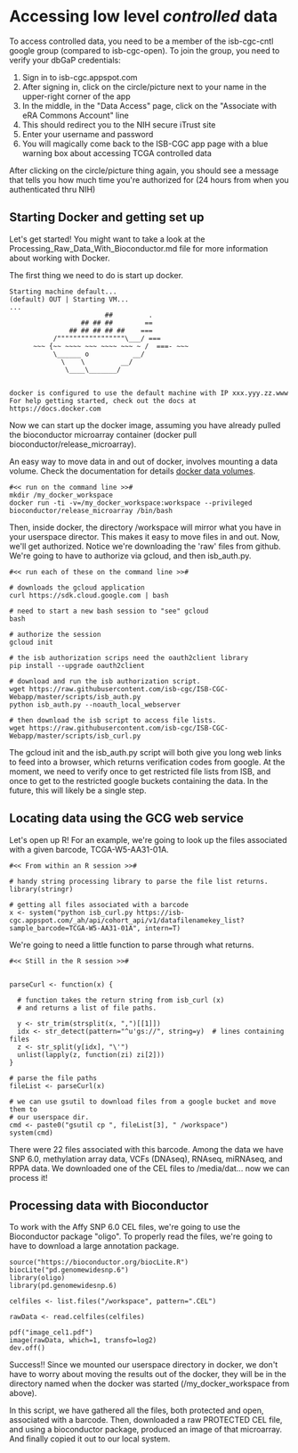 # Accessing low level *controlled* data

To access controlled data, you need to be a member of the isb-cgc-cntl google group (compared to isb-cgc-open).
To join the group, you need to verify your dbGaP credentials:

1. Sign in to isb-cgc.appspot.com
2. After signing in, click on the circle/picture next to your name in the upper-right corner of the app
3. In the middle, in the "Data Access" page, click on the "Associate with eRA Commons Account" line
4. This should redirect you to the NIH secure iTrust site
5. Enter your username and password
6. You will magically come back to the ISB-CGC app page with a blue warning box about accessing TCGA controlled data

After clicking on the circle/picture thing again, you should see a message that tells you how much time you're authorized for (24 hours from when you authenticated thru NIH)

## Starting Docker and getting set up

Let's get started! You might want to take a look at the Processing_Raw_Data_With_Bioconductor.md
file for more information about working with Docker.

The first thing we need to do is start up docker.

```
Starting machine default...
(default) OUT | Starting VM...
...
                        ##         .
                  ## ## ##        ==
               ## ## ## ## ##    ===
           /"""""""""""""""""\___/ ===
      ~~~ {~~ ~~~~ ~~~ ~~~~ ~~~ ~ /  ===- ~~~
           \______ o           __/
             \    \         __/
              \____\_______/


docker is configured to use the default machine with IP xxx.yyy.zz.www
For help getting started, check out the docs at https://docs.docker.com
```

Now we can start up the docker image, assuming you have already pulled the
bioconductor microarray container (docker pull bioconductor/release_microarray).

An easy way to move data in and out of docker, involves mounting a data volume.
Check the documentation for details [docker data volumes](https://docs.docker.com/engine/userguide/dockervolumes/).

```
#<< run on the command line >>#
mkdir /my_docker_workspace
docker run -ti -v=/my_docker_workspace:workspace --privileged bioconductor/release_microarray /bin/bash
```

Then, inside docker, the directory /workspace will mirror what you have in
your userspace director. This makes it easy to move files in and out.
Now, we'll get authorized.
Notice we're downloading the 'raw' files from github. We're going to have to
authorize via gcloud, and then isb_auth.py.

```
#<< run each of these on the command line >>#

# downloads the gcloud application
curl https://sdk.cloud.google.com | bash

# need to start a new bash session to "see" gcloud
bash

# authorize the session
gcloud init

# the isb authorization scrips need the oauth2client library
pip install --upgrade oauth2client

# download and run the isb authorization script.
wget https://raw.githubusercontent.com/isb-cgc/ISB-CGC-Webapp/master/scripts/isb_auth.py
python isb_auth.py --noauth_local_webserver

# then download the isb script to access file lists.
wget https://raw.githubusercontent.com/isb-cgc/ISB-CGC-Webapp/master/scripts/isb_curl.py
```

The gcloud init and the isb_auth.py script will both give you
long web links to feed into a browser, which returns verification codes from google.
At the moment, we need to verify once to get restricted file lists from ISB, and
once to get to the restricted google buckets containing the data. In the future,
this will likely be a single step.

## Locating data using the GCG web service

Let's open up R!
For an example, we're going to look up the files associated with a given barcode,
TCGA-W5-AA31-01A.

```
#<< From within an R session >>#

# handy string processing library to parse the file list returns.
library(stringr)

# getting all files associated with a barcode
x <- system("python isb_curl.py https://isb-cgc.appspot.com/_ah/api/cohort_api/v1/datafilenamekey_list?sample_barcode=TCGA-W5-AA31-01A", intern=T)
```

We're going to need a little function to parse through what returns.

```
#<< Still in the R session >>#


parseCurl <- function(x) {

  # function takes the return string from isb_curl (x)
  # and returns a list of file paths.

  y <- str_trim(strsplit(x, ",")[[1]])
  idx <- str_detect(pattern="^u'gs://", string=y)  # lines containing files
  z <- str_split(y[idx], "\'")
  unlist(lapply(z, function(zi) zi[2]))
}

# parse the file paths
fileList <- parseCurl(x)

# we can use gsutil to download files from a google bucket and move them to
# our userspace dir.
cmd <- paste0("gsutil cp ", fileList[3], " /workspace")
system(cmd)
```

There were 22 files associated with this barcode. Among the data we have
SNP 6.0, methylation array data, VCFs (DNAseq), RNAseq, miRNAseq, and RPPA data.
We downloaded one of the CEL files to /media/dat... now we can process it!

## Processing data with Bioconductor

To work with the Affy SNP 6.0 CEL files, we're going to use the Bioconductor
package "oligo". To properly read the files, we're going to have to download
a large annotation package.

```
source("https://bioconductor.org/biocLite.R")
biocLite("pd.genomewidesnp.6")
library(oligo)
library(pd.genomewidesnp.6)

celfiles <- list.files("/workspace", pattern=".CEL")

rawData <- read.celfiles(celfiles)

pdf("image_cel1.pdf")
image(rawData, which=1, transfo=log2)
dev.off()
```

Success!!  Since we mounted our userspace directory in docker, we don't have
to worry about moving the results out of the docker, they will be in the directory
named when the docker was started (/my_docker_workspace from above).

In this script, we have gathered all the files, both protected and open, associated with a barcode.
Then, downloaded a raw PROTECTED CEL file, and using a bioconductor package,
produced an image of that microarray. And finally copied it out to our local system.
